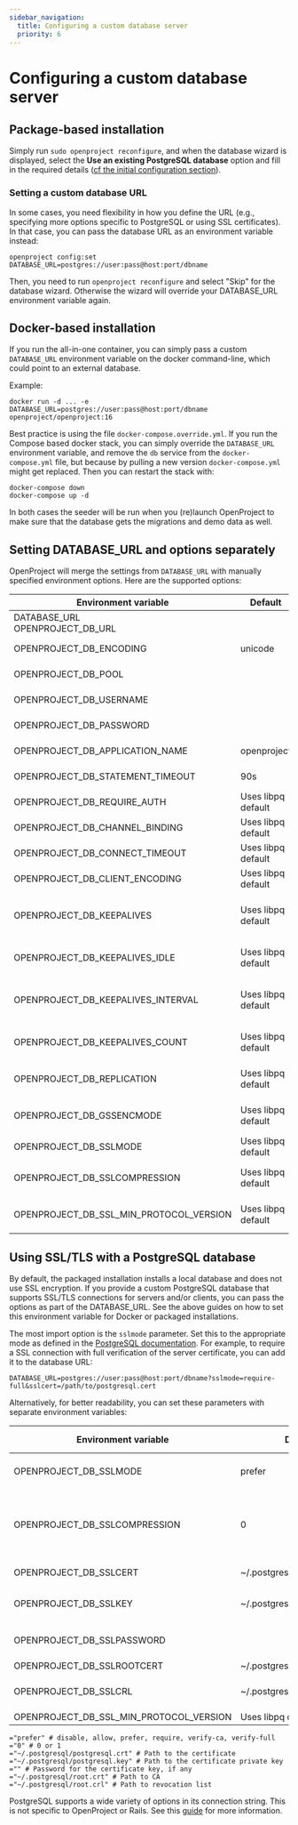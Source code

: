 ```yaml
---
sidebar_navigation:
  title: Configuring a custom database server
  priority: 6
---
```


# Configuring a custom database server

## Package-based installation

Simply run `sudo openproject reconfigure`, and when the database wizard is displayed, select the **Use an existing PostgreSQL database** option and fill in the required details ([cf the initial configuration section](../../installation/packaged/#step-2-postgresql-database-configuration)).

### Setting a custom database URL

In some cases, you need flexibility in how you define the URL (e.g., specifying more options specific to PostgreSQL or using SSL certificates). In that case, you can pass the database URL as an environment variable instead:

```shell
openproject config:set DATABASE_URL=postgres://user:pass@host:port/dbname
```

Then, you need to run `openproject reconfigure` and select "Skip" for the database wizard. Otherwise the wizard will override your DATABASE_URL environment variable again.

## Docker-based installation

If you run the all-in-one container, you can simply pass a custom `DATABASE_URL` environment variable on the docker command-line, which could
point to an external database.

Example:

```shell
docker run -d ... -e DATABASE_URL=postgres://user:pass@host:port/dbname openproject/openproject:16
```

Best practice is using the file `docker-compose.override.yml`. If you run the Compose based docker stack, you can simply override the `DATABASE_URL` environment variable, and remove the `db` service from the `docker-compose.yml` file, but because by pulling a new version `docker-compose.yml` might get replaced. Then you can restart the stack with:

```shell
docker-compose down
docker-compose up -d
```

In both cases the seeder will be run when you (re)launch OpenProject to make sure that the database gets the migrations and demo data as well.

## Setting DATABASE_URL and options separately

OpenProject will merge the settings from `DATABASE_URL` with manually specified environment options. Here are the supported options:

| Environment variable                    | Default            | Description                                                  | Documentation                                                |
| --------------------------------------- | ------------------ | ------------------------------------------------------------ | ------------------------------------------------------------ |
| DATABASE_URL<br>OPENPROJECT_DB_URL      |                    | URL style passing of database options                        | https://guides.rubyonrails.org/configuring.html#configuring-a-database |
| OPENPROJECT_DB_ENCODING                 | unicode            | Encoding of the database                                     | Should be left at unicode unless you really know what you're doing. |
| OPENPROJECT_DB_POOL                     |                    | Connection pool count                                        | https://guides.rubyonrails.org/configuring.html#database-pooling |
| OPENPROJECT_DB_USERNAME                 |                    | Database username, if not presented in URL above             | https://guides.rubyonrails.org/configuring.html#configuring-a-database |
| OPENPROJECT_DB_PASSWORD                 |                    | Database password, if not presented in URL above             | https://guides.rubyonrails.org/configuring.html#configuring-a-database |
| OPENPROJECT_DB_APPLICATION_NAME         | openproject        | PostgreSQL application name option                           | https://www.postgresql.org/docs/13/libpq-connect.html#LIBPQ-CONNECT-APPLICATION-NAME |
| OPENPROJECT_DB_STATEMENT_TIMEOUT        | 90s                | Default statement timeout before connection statements are terminated | https://www.postgresql.org/docs/current/runtime-config-client.html#GUC-STATEMENT-TIMEOUT |
| OPENPROJECT_DB_REQUIRE_AUTH             | Uses libpq default | Specifies the authentication method that the client requires from the server. | https://www.postgresql.org/docs/current/libpq-connect.html#LIBPQ-CONNECT-REQUIRE-AUTH |
| OPENPROJECT_DB_CHANNEL_BINDING          | Uses libpq default | This option controls the client's use of channel binding.    | https://www.postgresql.org/docs/current/libpq-connect.html#LIBPQ-CONNECT-CHANNEL-BINDING |
| OPENPROJECT_DB_CONNECT_TIMEOUT          | Uses libpq default | Maximum time to wait while connecting, in seconds (write as a decimal integer, e.g., `10`). | https://www.postgresql.org/docs/current/libpq-connect.html#LIBPQ-CONNECT-CONNECT-TIMEOUT |
| OPENPROJECT_DB_CLIENT_ENCODING          | Uses libpq default | This sets the `client_encoding` configuration parameter for this connection. | https://www.postgresql.org/docs/current/libpq-connect.html#LIBPQ-CONNECT-CLIENT-ENCODING |
| OPENPROJECT_DB_KEEPALIVES               | Uses libpq default | Controls whether client-side TCP keepalives are used. The default value  is 1, meaning on, but you can change this to 0, meaning off, if  keepalives are not wanted. | https://www.postgresql.org/docs/current/libpq-connect.html#LIBPQ-KEEPALIVES |
| OPENPROJECT_DB_KEEPALIVES_IDLE          | Uses libpq default | Controls the number of seconds of inactivity after which TCP should send a keepalive message to the server. | https://www.postgresql.org/docs/current/libpq-connect.html#LIBPQ-KEEPALIVES-IDLE |
| OPENPROJECT_DB_KEEPALIVES_INTERVAL      | Uses libpq default | Controls the number of seconds after which a TCP keepalive message that  is not acknowledged by the server should be retransmitted. | https://www.postgresql.org/docs/current/libpq-connect.html#LIBPQ-KEEPALIVES-INTERVAL |
| OPENPROJECT_DB_KEEPALIVES_COUNT         | Uses libpq default | Controls the number of TCP keepalives that can be lost before the client's connection to the server is considered dead. | https://www.postgresql.org/docs/current/libpq-connect.html#LIBPQ-KEEPALIVES-COUNT |
| OPENPROJECT_DB_REPLICATION              | Uses libpq default | This option determines whether the connection should use the replication protocol instead of the normal protocol. | https://www.postgresql.org/docs/current/libpq-connect.html#LIBPQ-CONNECT-REPLICATION |
| OPENPROJECT_DB_GSSENCMODE               | Uses libpq default | This option determines whether or with what priority a secure GSS TCP/IP connection will be negotiated with the server. (prefer) | https://www.postgresql.org/docs/current/libpq-connect.html#LIBPQ-CONNECT-GSSENCMODE |
| OPENPROJECT_DB_SSLMODE                  | Uses libpq default | https://www.postgresql.org/docs/current/libpq-connect.html#LIBPQ-CONNECT-SSLMODE |                                                              |
| OPENPROJECT_DB_SSLCOMPRESSION           | Uses libpq default | https://www.postgresql.org/docs/current/libpq-connect.html#LIBPQ-CONNECT-SSLCOMPRESSION |                                                              |
| OPENPROJECT_DB_SSL_MIN_PROTOCOL_VERSION | Uses libpq default | https://www.postgresql.org/docs/current/libpq-connect.html#LIBPQ-CONNECT-SSL-MIN-PROTOCOL-VERSION |                                                              |


## Using SSL/TLS with a PostgreSQL database

By default, the packaged installation installs a local database and does not use SSL encryption. If you provide a custom PostgreSQL database that supports SSL/TLS connections for servers and/or clients, you can pass the options as part of the DATABASE_URL. See the above guides on how to set this environment variable for Docker or packaged installations.

The most import option is the `sslmode` parameter. Set this to the appropriate mode as defined in the [PostgreSQL documentation](https://www.postgresql.org/docs/13/libpq-connect.html#LIBPQ-PARAMKEYWORDS). For example, to require a SSL connection with full verification of the server certificate, you can add it to the database URL:

```shell
DATABASE_URL=postgres://user:pass@host:port/dbname?sslmode=require-full&sslcert=/path/to/postgresql.cert
```

Alternatively, for better readability, you can set these parameters with separate environment variables:

| Environment variable                    | Default                      | Description                                                                                                   | PostgreSQL documentation                                     |
| --------------------------------------- | ---------------------------- |---------------------------------------------------------------------------------------------------------------| ------------------------------------------------------------ |
| OPENPROJECT_DB_SSLMODE                  | prefer                       | connection mode for SSL. See                                                                                  | [sslmode](https://www.postgresql.org/docs/13/libpq-connect.html#LIBPQ-CONNECT-SSLMODE) |
| OPENPROJECT_DB_SSLCOMPRESSION           | 0                            | If set to 1, data sent over SSL connections will be compressed                                                | [sslcompression](https://www.postgresql.org/docs/13/libpq-connect.html#LIBPQ-CONNECT-SSLCOMPRESSION) |
| OPENPROJECT_DB_SSLCERT                  | ~/.postgresql/postgresql.crt | Path to certificate                                                                                           | [sslcert](https://www.postgresql.org/docs/13/libpq-connect.html#LIBPQ-CONNECT-SSLCERT) |
| OPENPROJECT_DB_SSLKEY                   | ~/.postgresql/postgresql.key | Path to certificate key                                                                                       | [sslkey](https://www.postgresql.org/docs/13/libpq-connect.html#LIBPQ-CONNECT-SSLKEY) |
| OPENPROJECT_DB_SSLPASSWORD              |                              | Password to certificate key                                                                                   | [sslpassword](https://www.postgresql.org/docs/13/libpq-connect.html#LIBPQ-CONNECT-SSLPASSWORD) |
| OPENPROJECT_DB_SSLROOTCERT              | ~/.postgresql/root.crt       | Path to CA                                                                                                    | [sslrootcert](https://www.postgresql.org/docs/13/libpq-connect.html#LIBPQ-CONNECT-SSLROOTCERT) |
| OPENPROJECT_DB_SSLCRL                   | ~/.postgresql/root.crl       | Path to revocation list                                                                                       | [sslcrl](https://www.postgresql.org/docs/13/libpq-connect.html#LIBPQ-CONNECT-SSLCRL) |
| OPENPROJECT_DB_SSL_MIN_PROTOCOL_VERSION | Uses libpq default           | see [here](https://www.postgresql.org/docs/current/libpq-connect.html#LIBPQ-CONNECT-SSL-MIN-PROTOCOL-VERSION) |                                                              |

```text
="prefer" # disable, allow, prefer, require, verify-ca, verify-full
="0" # 0 or 1
="~/.postgresql/postgresql.crt" # Path to the certificate
="~/.postgresql/postgresql.key" # Path to the certificate private key
="" # Password for the certificate key, if any
="~/.postgresql/root.crt" # Path to CA
="~/.postgresql/root.crl" # Path to revocation list
```

PostgreSQL supports a wide variety of options in its connection string. This is not specific to OpenProject or Rails. See this [guide](https://www.postgresql.org/docs/13/libpq-connect.html#LIBPQ-PARAMKEYWORDS) for more information.
